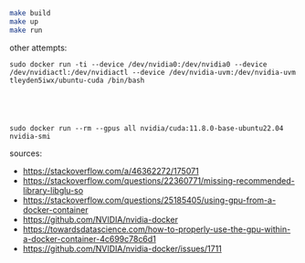 ```sh
make build
make up
make run
```


other attempts:
```
sudo docker run -ti --device /dev/nvidia0:/dev/nvidia0 --device /dev/nvidiactl:/dev/nvidiactl --device /dev/nvidia-uvm:/dev/nvidia-uvm tleyden5iwx/ubuntu-cuda /bin/bash





sudo docker run --rm --gpus all nvidia/cuda:11.8.0-base-ubuntu22.04 nvidia-smi
```



sources:
* https://stackoverflow.com/a/46362272/175071
* https://stackoverflow.com/questions/22360771/missing-recommended-library-libglu-so
* https://stackoverflow.com/questions/25185405/using-gpu-from-a-docker-container 
* https://github.com/NVIDIA/nvidia-docker
* https://towardsdatascience.com/how-to-properly-use-the-gpu-within-a-docker-container-4c699c78c6d1 
* https://github.com/NVIDIA/nvidia-docker/issues/1711
